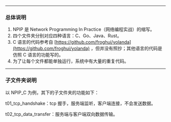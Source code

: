 ***

### 总体说明

1. NPIP 是 Network Programming In Practice（网络编程实战）的缩写。
2. 四个文件夹分别对应四种语言：C、Go、Java、Rust。
3. C 语言的代码参考自 [https://github.com/froghui/yolanda](https://github.com/froghui/yolanda) ，但并没有照抄；其他语言的代码是仿照  C 语言的功能写的。
4. 为了让每个文件都能单独运行，系统中有大量的重复代码。

***

### 子文件夹说明

以 NPIP_C 为例，其下的子文件夹的功能如下：

t01_tcp_handshake：tcp 握手，服务端监听，客户端连接，不会发送数据。

t02_tcp_data_transfer：服务端与客户端双向数据传输。



